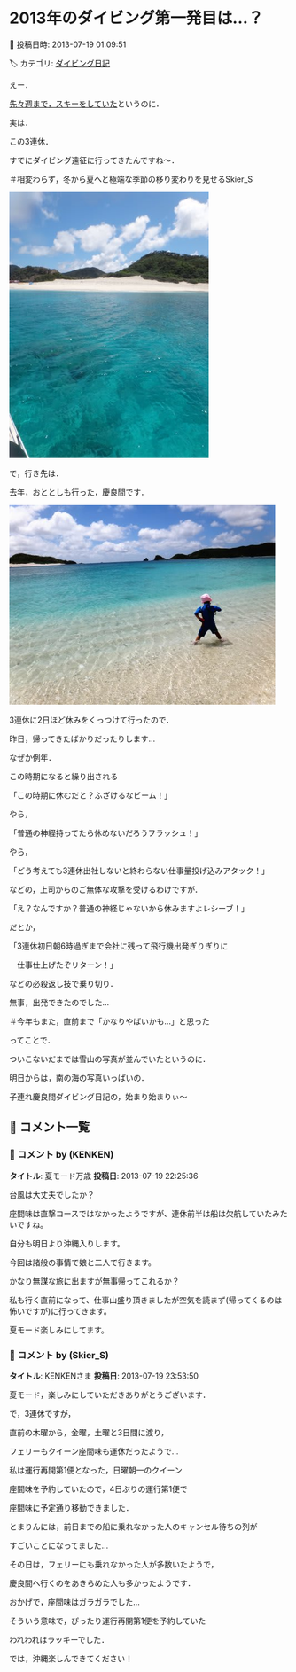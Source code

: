 # 2013年のダイビング第一発目は…？

📅 投稿日時: 2013-07-19 01:09:51

🏷️ カテゴリ: [ダイビング日記](ce3a7a8d424d112fce83ee85c81a0e344.md)

えー．


[先々週まで，スキーをしていた](eb511e6c034eff563fb8313fda86dd2bd.md)というのに．





実は．


この3連休．


すでにダイビング遠征に行ってきたんですね～．


＃相変わらず，冬から夏へと極端な季節の移り変わりを見せるSkier_S




![ea17b96067bdf2ba4dbe3025a05534b5.jpg](images/ea17b96067bdf2ba4dbe3025a05534b5.jpg)







で，行き先は．


[去年](e146c8bf698b851c6dd9d0be309cb8e9c.md)，[おととしも行った](eba256f7390db95002c714fc760428d8f.md)，慶良間です．




![7adb24103082dafdfa96eedf7a545d06.jpg](images/7adb24103082dafdfa96eedf7a545d06.jpg)




3連休に2日ほど休みをくっつけて行ったので．


昨日，帰ってきたばかりだったりします…





なぜか例年．


この時期になると繰り出される


「この時期に休むだと？ふざけるなビーム！」


やら，


「普通の神経持ってたら休めないだろうフラッシュ！」


やら，


「どう考えても3連休出社しないと終わらない仕事量投げ込みアタック！」


などの，上司からのご無体な攻撃を受けるわけですが．





「え？なんですか？普通の神経じゃないから休みますよレシーブ！」


だとか，


「3連休初日朝6時過ぎまで会社に残って飛行機出発ぎりぎりに


　仕事仕上げたぞリターン！」


などの必殺返し技で乗り切り．


無事，出発できたのでした…


＃今年もまた，直前まで「かなりやばいかも…」と思った





ってことで．


ついこないだまでは雪山の写真が並んでいたというのに．


明日からは，南の海の写真いっぱいの．


子連れ慶良間ダイビング日記の，始まり始まりぃ～

## 💬 コメント一覧

### 💬 コメント by (KENKEN)
**タイトル**: 夏モード万歳
**投稿日**: 2013-07-19 22:25:36

台風は大丈夫でしたか？



座間味は直撃コースではなかったようですが、連休前半は船は欠航していたみたいですね。



自分も明日より沖縄入りします。



今回は諸般の事情で娘と二人で行きます。

かなり無謀な旅に出ますが無事帰ってこれるか？



私も行く直前になって、仕事山盛り頂きましたが空気を読まず(帰ってくるのは怖いですが)に行ってきます。



夏モード楽しみにしてます。

### 💬 コメント by (Skier_S)
**タイトル**: KENKENさま
**投稿日**: 2013-07-19 23:53:50

夏モード，楽しみにしていただきありがとうございます．



で，3連休ですが，

直前の木曜から，金曜，土曜と3日間に渡り，

フェリーもクイーン座間味も運休だったようで…

私は運行再開第1便となった，日曜朝一のクイーン

座間味を予約していたので，4日ぶりの運行第1便で

座間味に予定通り移動できました．



とまりんには，前日までの船に乗れなかった人のキャンセル待ちの列が

すごいことになってました…

その日は，フェリーにも乗れなかった人が多数いたようで，

慶良間へ行くのをあきらめた人も多かったようです．

おかげで，座間味はガラガラでした…



そういう意味で，ぴったり運行再開第1便を予約していた

われわれはラッキーでした．



では，沖縄楽しんできてください！

